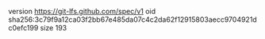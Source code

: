 version https://git-lfs.github.com/spec/v1
oid sha256:3c79f9a12ca03f2bb67e485da07c4c2da62f12915803aecc9704921dc0efc199
size 193
